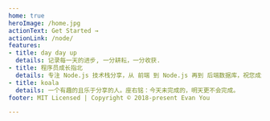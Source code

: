 ```yaml
---
home: true
heroImage: /home.jpg
actionText: Get Started →
actionLink: /node/
features:
- title: day day up
  details: 记录每一天的进步, 一分耕耘，一分收获.
- title: 程序员成长指北
  details: 专注 Node.js 技术栈分享，从 前端 到 Node.js 再到 后端数据库，祝您成为优秀的高级 Node.js 全栈工程师
- title: koala
  details: 一个有趣的且乐于分享的人。座右铭：今天未完成的，明天更不会完成。
footer: MIT Licensed | Copyright © 2018-present Evan You

---
```

